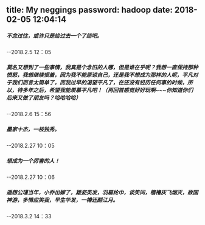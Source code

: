 title: My neggings
password: hadoop
date: 2018-02-05 12:04:14
---
##### 不念过往，或许只是给过去一个了结吧。        
--2018.2.5 12：05


##### 莫名又想到了一些事情，我真是个念旧的人哪，但是谁在乎呢？我想一直保持那种愤怒，我想继续恨着，因为我不能原谅自己，还是我不想成为那样的人呢，平凡对于我们而言太简单了，而我过早的渴望平凡了，在还没有经历任何事的时候，所以，待多年之后，希望我能羡慕平凡吧！（再回首感觉好好玩啊~~~你知道你们后来又做了朋友吗？哈哈哈哈）
--2018.2.6 15：56


##### 墨家十杰，一枝独秀。
--2018.2.27 10：05

##### 想成为一个厉害的人！
--2018.2.27 10：06

##### 遥想公瑾当年，小乔出嫁了，雄姿英发，羽扇纶巾，谈笑间，樯橹灰飞烟灭，故国神游，多情应笑我，早生华发，一樽还酹江月。
--2018.3.2 14：33